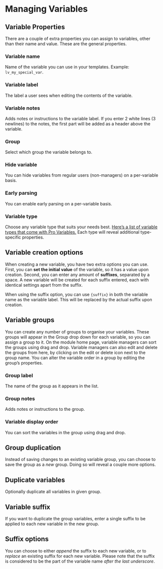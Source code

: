 <!--
    This source file is part of the open source project
    ExpressionEngine User Guide (https://github.com/ExpressionEngine/ExpressionEngine-User-Guide)

    @link      https://expressionengine.com/
    @copyright Copyright (c) 2003-2020, Packet Tide, LLC (https://packettide.com)
    @license   https://expressionengine.com/license Licensed under Apache License, Version 2.0
-->

# Managing Variables

## Variable Properties

There are a couple of extra properties you can assign to variables, other than their name and value. These are the general properties.

### Variable name

Name of the variable you can use in your templates. Example: `lv_my_special_var`.

### Variable label

The label a user sees when editing the contents of the variable.

### Variable notes

Adds notes or instructions to the variable label. If you enter 2 white lines (3 newlines) to the notes, the first part will be added as a header above the variable.

### Group

Select which group the variable belongs to.

### Hide variable

You can hide variables from regular users (non-managers) on a per-variable basis.

### Early parsing

You can enable early parsing on a per-variable basis.

### Variable type

Choose any variable type that suits your needs best. [Here’s a list of variable types that come with Pro Variables.](/add-ons/pro-variables/types.md) Each type will reveal additional type-specific properties.

## Variable creation options

When creating a new variable, you have two extra options you can use. First, you can **set the initial value** of the variable, so it has a value upon creation. Second, you can enter any amount of **suffixes**, separated by a space. A new variable will be created for each suffix entered, each with identical settings apart from the suffix.

When using the suffix option, you can use `{suffix}` in both the variable name as the variable label. This will be replaced by the actual suffix upon creation.

## Variable groups

You can create any number of groups to organise your variables. These groups will appear in the Group drop down for each variable, so you can assign a group to it. On the module home page, variable managers can sort the groups using drag and drop. Variable managers can also edit and delete the groups from here, by clicking on the edit or delete icon next to the group name. You can alter the variable order in a group by editing the group’s properties.


### Group label

The name of the group as it appears in the list.

### Group notes

Adds notes or instructions to the group.

### Variable display order

You can sort the variables in the group using drag and drop.

## Group duplication

Instead of saving changes to an existing variable group, you can choose to save the group as a _new_ group. Doing so will reveal a couple more options.


## Duplicate variables

Optionally duplicate all variables in given group.

## Variable suffix

If you want to duplicate the group variables, enter a single suffix to be applied to each new variable in the new group.

## Suffix options

You can choose to either _append_ the suffix to each new variable, or to _replace_ an existing suffix for each new variable. Please note that the suffix is considered to be the part of the variable name _after the last underscore_.